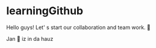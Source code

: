 # learningGithub

Hello guys! Let' s start our collaboration and team work. :raised_hands: 

Jan :tada: iz in da hauz
